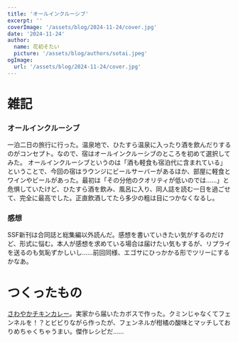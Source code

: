 ```yaml
---
title: 'オールインクルーシブ'
excerpt: ''
coverImage: '/assets/blog/2024-11-24/cover.jpg'
date: '2024-11-24'
author:
  name: 花初そたい
  picture: '/assets/blog/authors/sotai.jpeg'
ogImage:
  url: '/assets/blog/2024-11-24/cover.jpg'
---
```

# 雑記
### オールインクルーシブ
一泊二日の旅行に行った。温泉地で、ひたすら温泉に入ったり酒を飲んだりするのがコンセプト。なので、宿はオールインクルーシブのところを初めて選択してみた。
オールインクルーシブというのは「酒も軽食も宿泊代に含まれている」ということで、今回の宿はラウンジにビールサーバーがあるほか、部屋に軽食とワインやビールがあった。最初は「その分他のクオリティが低いのでは……」と危惧していたけど、ひたすら酒を飲み、風呂に入り、同人誌を読む一日を過ごせて、完全に最高でした。正直飲酒してたら多少の粗は目につかなくなるし。

### 感想
SSF新刊は合同誌と総集編以外読んだ。感想を書いていきたい気がするのだけど、形式に悩む。本人が感想を求めている場合は届けたい気もするが、リプライを送るのも気恥ずかしいし……前回同様、エゴサにひっかかる形でツリーにするかなあ。

# つくったもの
[さわやかチキンカレー](https://internetofspice.com/2103/)。実家から届いたカボスで作った。クミンじゃなくてフェンネルを！？とビビりながら作ったが、フェンネルが柑橘の酸味とマッチしておりめちゃくちゃうまい。傑作レシピだ……
